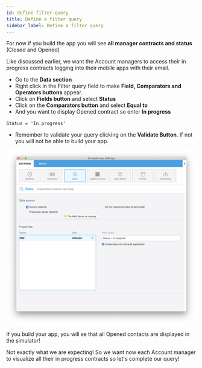 ```yaml
---
id: define-filter-query
title: Define a filter query
sidebar_label: Define a filter query
---
```


For now if you build the app you will see **all manager contracts and status** (Closed and Opened)

Like discussed earlier, we want the Account managers to access their in progress contracts logging into their mobile apps with their email.

* Go to the **Data section**
* Right click in the Filter query field to make **Field, Comparators and Operators buttons** appear.
* Click on **Fields button** and select **Status**
* Click on the **Comparators button** and select **Equal to**
* And you want to display Opened contract so enter **In progress**

```
Status = 'In progress'
```

* Remember to validate your query clicking on the **Validate Button**. If not you will not be able to build your app.

![CRM database](assets/restricted-queries/filterquery.png)

If you build your app, you will se that all Opened contacts are displayed in the simulator!

Not exactly what we are expecting! So we want now each Account manager to visualize all their in progress contracts so let's complete our query!


